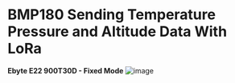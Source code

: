 # BMP180 Sending Temperature Pressure and Altitude Data With LoRa
**Ebyte E22 900T30D - Fixed Mode**
![image](https://user-images.githubusercontent.com/74931027/167516877-6b165fce-af07-4026-944a-b8d9d45b6ed7.png)
